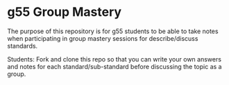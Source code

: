 # g55 Group Mastery

The purpose of this repository is for g55 students to be able to take notes when participating in group mastery sessions for describe/discuss standards.

Students: Fork and clone this repo so that you can write your own answers and notes for each standard/sub-standard before discussing the topic as a group.
